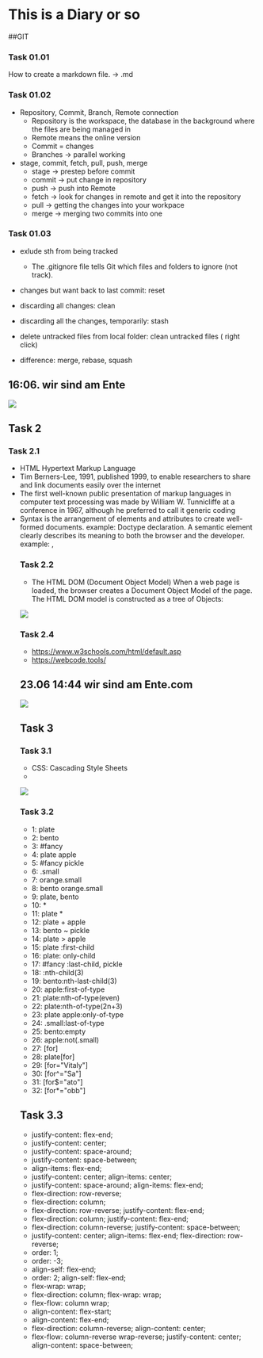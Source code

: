 # This is a Diary or so

##GIT

### Task 01.01
How to create a markdown file. -> .md


### Task 01.02
* Repository, Commit, Branch, Remote connection
  * Repository is the workspace, the database in the background where the files are being managed in
  * Remote means the online version
  * Commit = changes
  * Branches -> parallel working
* stage, commit, fetch, pull, push, merge
  * stage -> prestep before commit
  * commit -> put change in repository
  * push -> push into Remote
  * fetch -> look for changes in remote and get it into the repository
  * pull -> getting the changes into your workpace
  * merge -> merging two commits into one
 
### Task 01.03
* exlude sth from being tracked
    * The .gitignore file tells Git which files and folders to ignore (not track).
 
* changes but want back to last commit: reset
* discarding all changes: clean
* discarding all the changes, temporarily: stash
  
* delete untracked files from local folder: clean untracked files ( right click)
* difference: merge, rebase, squash

## 16:06. wir sind am Ente
![](/Hello/ente.jpg)






## Task 2

### Task 2.1
* HTML Hypertext Markup Language
* Tim Berners-Lee, 1991, published 1999, to enable researchers to share and link documents easily over the internet
* The first well-known public presentation of markup languages in computer text processing was made by William W. Tunnicliffe at a conference in 1967, although he preferred to call it generic coding
* Syntax is the arrangement of elements and attributes to create well-formed documents. example: Doctype declaration. 
  A semantic element clearly describes its meaning to both the browser and the developer. example: <img>, <table>

### Task 2.2 
* The HTML DOM (Document Object Model) When a web page is loaded, the browser creates a Document Object Model of the page. The HTML DOM model is constructed as a tree of Objects:

![](/Hello/DOM.gif)

### Task 2.4
* https://www.w3schools.com/html/default.asp
* https://webcode.tools/


## 23.06 14:44 wir sind am Ente.com
![](/Hello/ente.jpg)

## Task 3

### Task 3.1

* CSS: Cascading Style Sheets
* 

![](/task3.1.png)

### Task 3.2



* 1: plate
* 2: bento
* 3: #fancy
* 4: plate apple
* 5: #fancy pickle
* 6: .small
* 7: orange.small
* 8: bento orange.small
* 9: plate, bento
* 10: *
* 11: plate *
* 12: plate + apple
* 13: bento ~ pickle
* 14: plate > apple
* 15: plate :first-child
* 16: plate: only-child
* 17: #fancy :last-child, pickle
* 18: :nth-child(3)
* 19: bento:nth-last-child(3)
* 20: apple:first-of-type
* 21: plate:nth-of-type(even)
* 22: plate:nth-of-type(2n+3)
* 23: plate apple:only-of-type
* 24: .small:last-of-type
* 25: bento:empty
* 26: apple:not(.small)
* 27: \[for\]
* 28: plate\[for\]
* 29: \[for="Vitaly"\]
* 30: \[for^="Sa"\]
* 31: \[for$="ato"\]
* 32: \[for*="obb"\]

## Task 3.3

* justify-content: flex-end;
* justify-content: center;
* justify-content: space-around;
* justify-content: space-between;
* align-items: flex-end;
* justify-content: center; align-items: center;
* justify-content: space-around; align-items: flex-end;
* flex-direction: row-reverse;
* flex-direction: column;
* flex-direction: row-reverse; justify-content: flex-end;
* flex-direction: column; justify-content: flex-end;
* flex-direction: column-reverse; justify-content: space-between;
* justify-content: center; align-items: flex-end; flex-direction: row-reverse;
* order: 1;
* order: -3;
* align-self: flex-end;
* order: 2; align-self: flex-end;
* flex-wrap: wrap;
* flex-direction: column; flex-wrap: wrap;
* flex-flow: column wrap;
* align-content: flex-start;
* align-content: flex-end;
* flex-direction: column-reverse; align-content: center;
* flex-flow: column-reverse wrap-reverse; justify-content: center; align-content: space-between;

